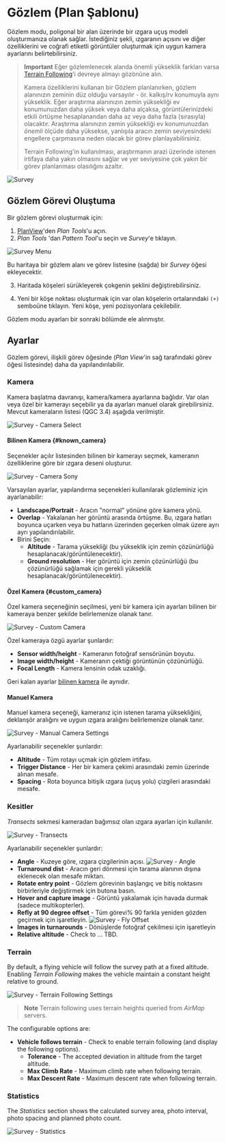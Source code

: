 # Gözlem (Plan Şablonu)

Gözlem modu, poligonal bir alan üzerinde bir ızgara uçuş modeli oluşturmanıza olanak sağlar. İstediğiniz şekli, ızgaranın açısını ve diğer özelliklerini ve coğrafi etiketli görüntüler oluşturmak için uygun kamera ayarlarını belirtebilirsiniz.

> **Important** Eğer gözlemlenecek alanda önemli yükseklik farkları varsa [Terrain Following](#terrain)'i devreye almayı gözönüne alın.
> 
> Kamera özelliklerini kullanan bir Gözlem planlanırken, gözlem alanınızın zeminin düz olduğu varsayılır - ör. kalkış/rv konumuyla aynı yükseklik. Eğer araştırma alanınızın zemin yüksekliği ev konumunuzdan daha yüksek veya daha alçaksa, görüntülerinizdeki etkili örtüşme hesaplanandan daha az veya daha fazla (sırasıyla) olacaktır. Araştırma alanınızın zemin yüksekliği ev konumunuzdan *önemli* ölçüde daha yüksekse, yanlışıla aracın zemin seviyesindeki engellere çarpmasına neden olacak bir görev planlayabilirsiniz.
> 
> Terrain Following'in kullanılması, araştırmanın arazi üzerinde istenen irtifaya daha yakın olmasını sağlar ve yer seviyesine çok yakın bir görev planlanması olasılığını azaltır.

![Survey](../../assets/plan/survey/survey.jpg)

## Gözlem Görevi Oluştuma

Bir gözlem görevi oluşturmak için:

1. [PlanView](../PlanView/PlanView.md)'den *Plan Tools*'u açın.
2. *Plan Tools* 'dan *Pattern Tool*'u seçin ve *Survey*'e tıklayın.
  
  ![Survey Menu](../../assets/plan/survey/survey_menu.jpg)
  
  Bu haritaya bir gözlem alanı ve görev listesine (sağda) bir *Survey* öğesi ekleyecektir.

3. Haritada köşeleri sürükleyerek çokgenin şeklini değiştirebilirsiniz.

4. Yeni bir köşe noktası oluşturmak için var olan köşelerin ortalarındaki `(+)` semboüne tıklayın. Yeni köşe, yeni pozisyonlara çekilebilir.

Gözlem modu ayarları bir sonraki bölümde ele alınmıştır.

## Ayarlar

Gözlem görevi, ilişkili görev öğesinde (*Plan View*'in sağ tarafındaki görev öğesi listesinde) daha da yapılandırılabilir.

### Kamera

Kamera başlatma davranışı, kamera/kamera ayarlarına bağlıdır. Var olan veya özel bir kamerayı seçebilir ya da ayarları manuel olarak girebilirsiniz. Mevcut kameraların listesi (QGC 3.4) aşağıda verilmiştir.

![Survey - Camera Select](../../assets/plan/survey/survey_camera_select.jpg)

#### Bilinen Kamera {#known_camera}

Seçenekler açılır listesinden bilinen bir kamerayı seçmek, kameranın özelliklerine göre bir ızgara deseni oluşturur.

![Survey - Camera Sony](../../assets/plan/survey/survey_camera_sony.jpg)

Varsayılan ayarlar, yapılandırma seçenekleri kullanılarak gözleminiz için ayarlanabilir:

- **Landscape/Portrait** - Aracın "normal" yönüne göre kamera yönü.
- **Overlap** - Yakalanan her görüntü arasında örtüşme. Bu, ızgara hatları boyunca uçarken veya bu hatların üzerinden geçerken olmak üzere ayrı ayrı yapılandırılabilir.
- Birini Seçin: 
  - **Altitude** - Tarama yüksekliği (bu yükseklik için zemin çözünürlüğü hesaplanacak/görüntülenecektir).
  - **Ground resolution** - Her görüntü için zemin çözünürlüğü (bu çözünürlüğü sağlamak için gerekli yükseklik hesaplanacak/görüntülenecektir).

#### Özel Kamera {#custom_camera}

Özel kamera seçeneğinin seçilmesi, yeni bir kamera için ayarları bilinen bir kameraya benzer şekilde belirlemenize olanak tanır.

![Survey - Custom Camera](../../assets/plan/survey/survey_camera_custom.jpg)

Özel kameraya özgü ayarlar şunlardır:

- **Sensor width/height** - Kameranın fotoğraf sensörünün boyutu.
- **Image width/height** - Kameranın çektiği görüntünün çözünürlüğü.
- **Focal Length** - Kamera lensinin odak uzaklığı.

Geri kalan ayarlar [bilinen kamera](#known_camera) ile aynıdır.

#### Manuel Kamera

Manuel kamera seçeneği, kameranız için istenen tarama yüksekliğini, deklanşör aralığını ve uygun ızgara aralığını belirlemenize olanak tanır.

![Survey - Manual Camera Settings](../../assets/plan/survey/survey_camera_manual.jpg)

Ayarlanabilir seçenekler şunlardır:

- **Altitude** - Tüm rotayı uçmak için gözlem irtifası.
- **Trigger Distance** - Her bir kamera çekimi arasındaki zemin üzerinde alınan mesafe.
- **Spacing** - Rota boyunca bitişik ızgara (uçuş yolu) çizgileri arasındaki mesafe.

### Kesitler

*Transects* sekmesi kameradan bağımsız olan ızgara ayarları için kullanılır.

![Survey - Transects](../../assets/plan/survey/survey_transects.jpg)

Ayarlanabilir seçenekler şunlardır:

- **Angle** - Kuzeye göre, ızgara çizgilerinin açısı. ![Survey - Angle](../../assets/plan/survey/survey_transects_angle.jpg)
- **Turnaround dist** - Aracın geri dönmesi için tarama alanının dışına eklenecek olan mesafe miktarı.
- **Rotate entry point** - Gözlem görevinin başlangıç ve bitiş noktasını birbirleriyle değiştirmek için butona basın.
- **Hover and capture image** - Görüntü yakalamak için havada durmak (sadece multikopterler).
- **Refly at 90 degree offset** - Tüm görevi% 90 farkla yeniden gözden geçirmek için işaretleyin. ![Survey - Fly Offset](../../assets/plan/survey/survey_transects_offset.jpg)
- **Images in turnarounds** - Dönüşlerde fotoğraf çekilmesi için işaretleyin
- **Relative altitude** - Check to ... TBD.

### Terrain

By default, a flying vehicle will follow the survey path at a fixed altitude. Enabling *Terrain Following* makes the vehicle maintain a constant height relative to ground.

![Survey - Terrain Following Settings](../../assets/plan/survey/survey_terrain.jpg)

> **Note** Terrain following uses terrain heights queried from *AirMap* servers.

The configurable options are:

- **Vehicle follows terrain** - Check to enable terrain following (and display the following options). 
  - **Tolerance** - The accepted deviation in altitude from the target altitude.
  - **Max Climb Rate** - Maximum climb rate when following terrain.
  - **Max Descent Rate** - Maximum descent rate when following terrain.

### Statistics

The *Statistics* section shows the calculated survey area, photo interval, photo spacing and planned photo count.

![Survey - Statistics](../../assets/plan/survey/survey_statistics.jpg)